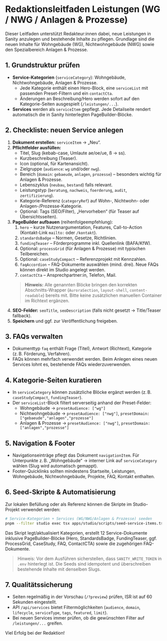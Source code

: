 # Redaktionsleitfaden Leistungen (WG / NWG / Anlagen & Prozesse)

Dieser Leitfaden unterstützt Redakteur:innen dabei, neue Leistungen in Sanity anzulegen und bestehende Inhalte zu pflegen. Grundlage sind die neuen Inhalte für Wohngebäude (WG), Nichtwohngebäude (NWG) sowie den Spezialbereich Anlagen & Prozesse.

## 1. Grundstruktur prüfen

- **Service-Kategorien** (`serviceCategory`): Wohngebäude, Nichtwohngebäude, Anlagen & Prozesse.
  - Jede Kategorie enthält einen Hero-Block, eine `serviceList` mit passenden Preset-Filtern und ein `contactCta`.
  - Änderungen an Beschreibung/Hero werden sofort auf den Kategorie-Seiten ausgespielt (`/leistungen/...`).
- **Services** werden als `serviceItem` gepflegt. Jede Detailseite rendert automatisch die in Sanity hinterlegten PageBuilder-Blöcke.

## 2. Checkliste: neuen Service anlegen

1. **Dokument erstellen:** `serviceItem` → „Neu“.
2. **Pflichtfelder ausfüllen:**
   - Titel, Slug (kebab-case, Umlaute ae/oe/ue, ß → ss).
   - Kurzbeschreibung (Teaser).
   - Icon (optional, für Kartenansicht).
   - Zielgruppe (`audience`: `wg` und/oder `nwg`).
   - Bereich (`domain`: `gebaeude`, `anlagen`, `prozesse`) – besonders wichtig für Anlagen & Prozesse.
   - Lebenszyklus (`neubau`, `bestand`) falls relevant.
   - Leistungstyp (`beratung`, `nachweis`, `foerderung`, `audit`, `zertifizierung`).
   - Kategorie-Referenz (`categoryRef`) auf Wohn-, Nichtwohn- oder Anlagen-/Prozesse-Kategorie.
   - Optional: Tags (SEO/Filter), „Hervorheben“ (für Teaser auf Übersichtsseiten).
3. **PageBuilder aufbauen** (reihenfolgeempfehlung):
   1. `hero` – kurze Nutzenargumentation, Features, Call-to-Action (Kontakt-Link `mailto:` oder `/kontakt`).
   2. `standardsBadge` – Normen, Gesetze, Richtlinien.
   3. `fundingTeaser` – Förderprogramme inkl. Quellenlink (BAFA/KfW).
   4. Optional: `processGrid` (für Anlagen & Prozesse) mit typischen Teilbereichen.
   5. Optional: `caseStudyCompact` – Referenzprojekt mit Kennzahlen.
   6. `faqAccordion` – FAQ-Dokumente auswählen (mind. drei). Neue FAQs können direkt im Studio angelegt werden.
   7. `contactCta` – Ansprechpartner:in, Telefon, Mail.
   > **Hinweis:** Alle genannten Blöcke bringen den korrekten Abschnitts-Wrapper (`AuroraSection`, `layout-shell`, `content-readable`) bereits mit. Bitte keine zusätzlichen manuellen Container im Richtext ergänzen.
4. **SEO-Felder:** `seoTitle`, `seoDescription` (falls nicht gesetzt → Title/Teaser fallback).
5. **Speichern** und ggf. zur Veröffentlichung freigeben.

## 3. FAQs verwalten

- Dokumenttyp `faq` enthält Frage (Titel), Antwort (Richtext), Kategorie (z. B. Förderung, Verfahren).
- FAQs können mehrfach verwendet werden. Beim Anlegen eines neuen Services lohnt es, bestehende FAQs wiederzuverwenden.

## 4. Kategorie-Seiten kuratieren

- In `serviceCategory` können zusätzliche Blöcke ergänzt werden (z. B. `caseStudyCompact`, `fundingTeaser`).
- Der `serviceList`-Block filtert serverseitig anhand der Preset-Felder:
  - Wohngebäude → `presetAudience: ["wg"]`
  - Nichtwohngebäude → `presetAudience: ["nwg"]`, `presetDomain: ["gebaeude","anlagen","prozesse"]`
  - Anlagen & Prozesse → `presetAudience: ["nwg"]`, `presetDomain: ["anlagen","prozesse"]`

## 5. Navigation & Footer

- Navigationseinträge pflegt das Dokument `navigationItem`. Für Unterpunkte z. B. „Wohngebäude“ → interner Link auf `serviceCategory` wählen (Slug wird automatisch gemappt).
- Footer-Quicklinks sollten mindestens Startseite, Leistungen, Wohngebäude, Nichtwohngebäude, Projekte, FAQ, Kontakt enthalten.

## 6. Seed-Skripte & Automatisierung

Zur lokalen Befüllung oder als Referenz können die Skripte im Studio-Projekt verwendet werden:

```bash
# Service-Kategorien + Services (WG/NWG/Anlagen & Prozesse) seeden
pnpm --filter studio exec tsx apps/studio/scripts/seed-service-items.ts
```

Das Skript legt/aktualisiert Kategorien, erstellt 12 Service-Dokumente inklusive PageBuilder-Blöcke (Hero, StandardsBadge, FundingTeaser, ggf. ProcessGrid, CaseStudy, FAQ, ContactCTA) sowie die zugehörigen FAQ-Dokumente.

> Hinweis: Vor dem Ausführen sicherstellen, dass `SANITY_WRITE_TOKEN` in `.env` hinterlegt ist. Die Seeds sind idempotent und überschreiben bestehende Inhalte mit denselben Slugs.

## 7. Qualitätssicherung

- Seiten regelmäßig in der Vorschau (`/?preview`) prüfen, ISR ist auf 60 Sekunden eingestellt.
- API `/api/services` bietet Filtermöglichkeiten (`audience`, `domain`, `lifecycle`, `serviceType`, `tags`, `featured`, `limit`).
- Bei neuen Services immer prüfen, ob die gewünschten Filter auf `/leistungen/...` greifen.

Viel Erfolg bei der Redaktion!
